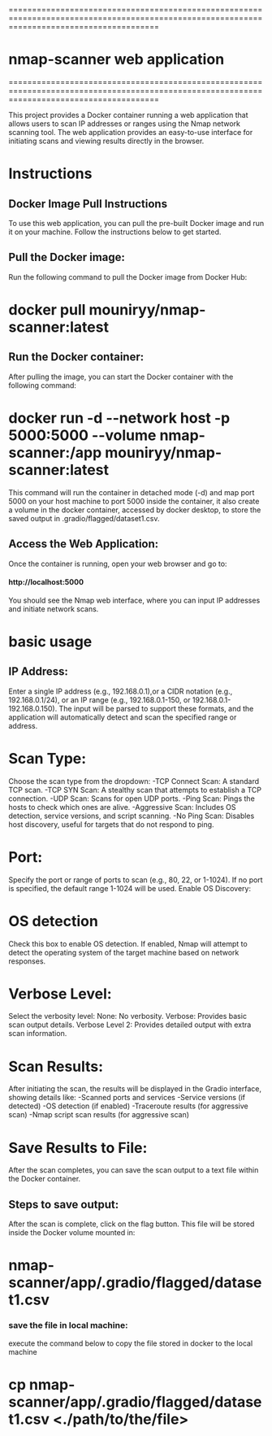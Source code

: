============================================================================================================================================ 
#                                                     nmap-scanner web application
============================================================================================================================================ 

This project provides a Docker container running a web application that allows users to scan IP addresses or ranges using the Nmap network scanning tool. The web application provides an easy-to-use interface for initiating scans and viewing results directly in the browser.

# Instructions

## Docker Image Pull Instructions
To use this web application, you can pull the pre-built Docker image and run it on your machine. Follow the instructions below to get started.

## Pull the Docker image:

Run the following command to pull the Docker image from Docker Hub:

#                                           docker pull mouniryy/nmap-scanner:latest

## Run the Docker container:

After pulling the image, you can start the Docker container with the following command:

#                                          docker run -d --network host -p 5000:5000 --volume nmap-scanner:/app mouniryy/nmap-scanner:latest 

This command will run the container in detached mode (-d) and map port 5000 on your host machine to port 5000 inside the container, it also create a volume in the docker container, accessed by docker desktop, to store the saved output in .gradio/flagged/dataset1.csv.

## Access the Web Application:

Once the container is running, open your web browser and go to:

####                                          http://localhost:5000 

You should see the Nmap web interface, where you can input IP addresses and initiate network scans. 


# basic usage 
  ## IP Address:
Enter a single IP address (e.g., 192.168.0.1),or a CIDR notation (e.g., 192.168.0.1/24), or an IP range (e.g., 192.168.0.1-150, or 192.168.0.1-192.168.0.150).
The input will be parsed to support these formats, and the application will automatically detect and scan the specified range or address.

# Scan Type:
Choose the scan type from the dropdown:
    -TCP Connect Scan: A standard TCP scan.
    -TCP SYN Scan: A stealthy scan that attempts to establish a TCP connection.
    -UDP Scan: Scans for open UDP ports.
    -Ping Scan: Pings the hosts to check which ones are alive.
    -Aggressive Scan: Includes OS detection, service versions, and script scanning.
    -No Ping Scan: Disables host discovery, useful for targets that do not respond to ping.

# Port:
Specify the port or range of ports to scan (e.g., 80, 22, or 1-1024). If no port is specified, the default range 1-1024 will be used.
Enable OS Discovery:

# OS detection 
Check this box to enable OS detection. If enabled, Nmap will attempt to detect the operating system of the target machine based on network responses.

# Verbose Level:
Select the verbosity level:
None: No verbosity.
Verbose: Provides basic scan output details.
Verbose Level 2: Provides detailed output with extra scan information.


# Scan Results:

After initiating the scan, the results will be displayed in the Gradio interface, showing details like:
                -Scanned ports and services
                -Service versions (if detected)
                -OS detection (if enabled)
                -Traceroute results (for aggressive scan)
                -Nmap script scan results (for aggressive scan)



# Save Results to File:
After the scan completes, you can save the scan output to a text file within the Docker container.
## Steps to save output:
After the scan is complete, click on the flag button.
This file will be stored inside the Docker volume mounted in:
#                                   nmap-scanner/app/.gradio/flagged/dataset1.csv


### save the file in local machine: 
execute the command below to copy the file stored in docker to the local machine
#                               cp nmap-scanner/app/.gradio/flagged/dataset1.csv <./path/to/the/file>

